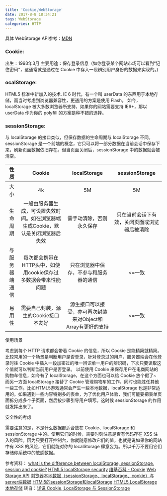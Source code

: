 ```yaml
---
title: 'Cookie,WebStorage'
date: 2017-8-8 18:34:21
tags: WebStorage
categories: HTTP
---
```



具体 WebStorage API参考：[MDN](https://developer.mozilla.org/zh-CN/docs/Web/API/Web_Storage_API/Using_the_Web_Storage_API)

### Cookie:
出生：1993年3月
主要用途：保存登录信息（如你登录某个网站市场可以看到“记住密码”，这通常就是通过在 Cookie 中存入一段辨别用户身份的数据来实现的。)


### ocalStorage:
HTML5 标准中新加入的技术.
IE 6 时代，有一个叫 userData 的东西用于本地存储，而当时考虑到浏览器兼容性，更通用的方案是使用 Flash。
如今，localStorage 被大多数浏览器所支持，如果你的网站需要支持 IE6+，那以 userData 作为你的 polyfill 的方案是种不错的选择。

### sessionStorage:

与 localStorage 的接口类似，但保存数据的生命周期与 localStorage 不同。
sessionStorage 是一个前端的概念，它只可以将一部分数据在当前会话中保存下来，刷新页面数据依旧存在。但当页面关闭后，sessionStorage 中的数据就会被清空。

|性质|Cookie|localStorage|sessionStorage|
|:------:|:-:   |:---:        |:---:|
|大小          |4k|5M|5M|
| 生命周期 | 一般由服务器生成，可设置失效时间。如在浏览器端生成Cookie，默认是关闭浏览器后失效 |需手动清除，否则永久保存 | 只在当前会话下有效，关闭页面或浏览器后被清除|
|与服务器端通信 | 每次都会携带在HTTP头中，如使用cookie保存过多数据会带来性能问题| 只在浏览器中保存，不参与和服务器的通信 |<=一致 |
| 易用性|需要自己封装，源生的Cookie接口不友好 |源生接口可以接受，亦可再次封装来对Object和Array有更好的支持 | <=一致 |



使用场景

考虑到每个 HTTP 请求都会带着 Cookie 的信息，所以 Cookie 是能精简就精简。
比较常用的一个场景是判断用户是否登录，针对登录过的用户，服务器端会在他登录时往 Cookie 中插入一段加密过的唯一辨识单一用户的辨识码，下次只要读取这个值就可以判断当前用户是否登录。
以前使用 Cookie 来保存用户在电商网站的购物车信息，如今有了 localStorage，在这个方面也可以给 Cookie 放个假了~
而另一方面 localStorage 接替了 Cookie 管理购物车的工作，同时也能胜任其他一些工作。比如HTML5游戏通常会产生一些本地数据，localStorage 也是非常适用的。如果遇到一些内容特别多的表单，为了优化用户体验，我们可能要把表单页面拆分成多个子页面，然后按步骤引导用户填写。这时候 sessionStorage 的作用就发挥出来了。


安全性的考虑

需要注意的是，不是什么数据都适合放在 Cookie、localStorage 和 sessionStorage 中的。使用它们的时候，需要时刻注意是否有代码存在 XSS 注入的风险。因为只要打开控制台，你就随意修改它们的值，也就是说如果你的网站中有 XSS 的风险，它们就能对你的 localStorage 肆意妄为。所以千万不要用它们存储你系统中的敏感数据。


参考资料：
[what is the difference between localStorage, sessionStorage, session and cookie?](http://stackoverflow.com/questions/19867599/what-is-the-difference-between-localstorage-sessionstorage-session-and-cookie)
[HTML5 localStorage security](http://stackoverflow.com/questions/3718349/html5-localstorage-security)
[维基百科 - Cookie](http://zh.wikipedia.org/wiki/Cookie)
[Web Storage API](https://developer.mozilla.org/en-US/docs/Web/API/Web_Storage_API)
[浏览器本地数据（sessionStorage、localStorage、cookie）与server端数据](http://han.guokai.blog.163.com/blog/static/13671827120112694851799/)
[HTMl5的sessionStorage和localStorage](http://www.cnblogs.com/yuzhongwusan/archive/2011/12/19/2293347.html)
[HTML5 LocalStorage 本地存储](http://www.cnblogs.com/xiaowei0705/archive/2011/04/19/2021372.html)
转自：[详说 Cookie, LocalStorage 与 SessionStorage](http://jerryzou.com/posts/cookie-and-web-storage/)